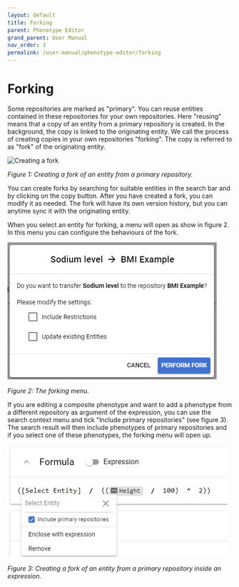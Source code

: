 ```yaml
---
layout: default
title: Forking
parent: Phenotype Editor
grand_parent: User Manual
nav_order: 3
permalink: /user-manual/phenotype-editor/forking
---
```


# Forking
Some repositories are marked as "primary". You can reuse entities contained in these repositories for your own repositories.
Here "reusing" means that a copy of an entity from a primary repository is created. In the background, the copy is linked to the originating entity.
We call the process of creating copies in your own repositories "forking". The copy is referred to as "fork" of the originating entity.

![Creating a fork](../../assets/images/phenotype-editor-forking.png)

_Figure 1: Creating a fork of an entity from a primary repository._

You can create forks by searching for suitable entities in the search bar and by clicking on the copy button.
After you have created a fork, you can modify it as needed. The fork will have its own version history, but you can anytime sync it with the originating entity.

When you select an entity for forking, a menu will open as show in figure 2. In this menu you can configure the behaviours of the fork.

![Forking menu](../../assets/images/phenotype-editor-forking-menu.png)

_Figure 2: The forking menu._

If you are editing a composite phenotype and want to add a phenotype from a different repository as argument of the expression, you can use the search context menu and tick "Include primary repositories" (see figure 3). The search result will then include phenotypes of primary repositories and if you select one of these phenotypes, the forking menu will open up.

![Creating a fork inside an expression](../../assets/images/phenotype-editor-forking-inside-expression.png)

_Figure 3: Creating a fork of an entity from a primary repository inside an expression._
